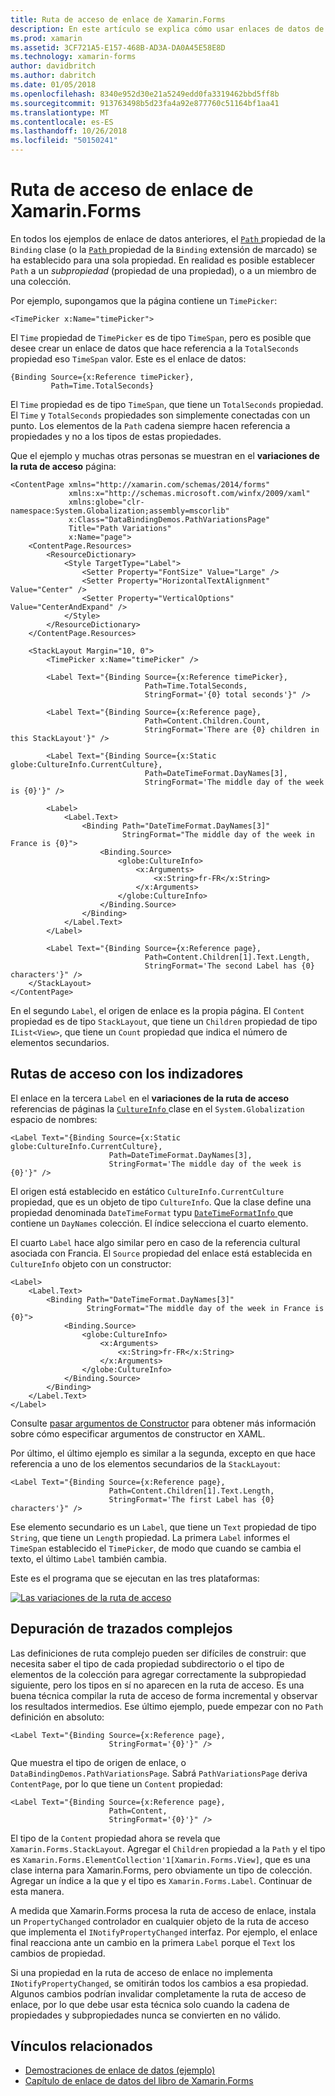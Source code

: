 ```yaml
---
title: Ruta de acceso de enlace de Xamarin.Forms
description: En este artículo se explica cómo usar enlaces de datos de Xamarin.Forms para tener acceso a las subpropiedades y miembros de la colección con la propiedad de ruta de acceso de la clase de enlace.
ms.prod: xamarin
ms.assetid: 3CF721A5-E157-468B-AD3A-DA0A45E58E8D
ms.technology: xamarin-forms
author: davidbritch
ms.author: dabritch
ms.date: 01/05/2018
ms.openlocfilehash: 8340e952d30e21a5249edd0fa3319462bbd5ff8b
ms.sourcegitcommit: 913763498b5d23fa4a92e877760c51164bf1aa41
ms.translationtype: MT
ms.contentlocale: es-ES
ms.lasthandoff: 10/26/2018
ms.locfileid: "50150241"
---
```

# <a name="xamarinforms-binding-path"></a>Ruta de acceso de enlace de Xamarin.Forms

En todos los ejemplos de enlace de datos anteriores, el [ `Path` ](xref:Xamarin.Forms.Binding.Path) propiedad de la `Binding` clase (o la [ `Path` ](xref:Xamarin.Forms.Xaml.BindingExtension.Path) propiedad de la `Binding` extensión de marcado) se ha establecido para una sola propiedad. En realidad es posible establecer `Path` a un *subpropiedad* (propiedad de una propiedad), o a un miembro de una colección.

Por ejemplo, supongamos que la página contiene un `TimePicker`:

```xaml
<TimePicker x:Name="timePicker">
```

El `Time` propiedad de `TimePicker` es de tipo `TimeSpan`, pero es posible que desee crear un enlace de datos que hace referencia a la `TotalSeconds` propiedad eso `TimeSpan` valor. Este es el enlace de datos:

```xaml
{Binding Source={x:Reference timePicker},
         Path=Time.TotalSeconds}
```

El `Time` propiedad es de tipo `TimeSpan`, que tiene un `TotalSeconds` propiedad. El `Time` y `TotalSeconds` propiedades son simplemente conectadas con un punto. Los elementos de la `Path` cadena siempre hacen referencia a propiedades y no a los tipos de estas propiedades.

Que el ejemplo y muchas otras personas se muestran en el **variaciones de la ruta de acceso** página:

```xaml
<ContentPage xmlns="http://xamarin.com/schemas/2014/forms"
             xmlns:x="http://schemas.microsoft.com/winfx/2009/xaml"
             xmlns:globe="clr-namespace:System.Globalization;assembly=mscorlib"
             x:Class="DataBindingDemos.PathVariationsPage"
             Title="Path Variations"
             x:Name="page">
    <ContentPage.Resources>
        <ResourceDictionary>
            <Style TargetType="Label">
                <Setter Property="FontSize" Value="Large" />
                <Setter Property="HorizontalTextAlignment" Value="Center" />
                <Setter Property="VerticalOptions" Value="CenterAndExpand" />
            </Style>
        </ResourceDictionary>
    </ContentPage.Resources>

    <StackLayout Margin="10, 0">
        <TimePicker x:Name="timePicker" />

        <Label Text="{Binding Source={x:Reference timePicker},
                              Path=Time.TotalSeconds,
                              StringFormat='{0} total seconds'}" />

        <Label Text="{Binding Source={x:Reference page},
                              Path=Content.Children.Count,
                              StringFormat='There are {0} children in this StackLayout'}" />

        <Label Text="{Binding Source={x:Static globe:CultureInfo.CurrentCulture},
                              Path=DateTimeFormat.DayNames[3],
                              StringFormat='The middle day of the week is {0}'}" />

        <Label>
            <Label.Text>
                <Binding Path="DateTimeFormat.DayNames[3]"
                         StringFormat="The middle day of the week in France is {0}">
                    <Binding.Source>
                        <globe:CultureInfo>
                            <x:Arguments>
                                <x:String>fr-FR</x:String>
                            </x:Arguments>
                        </globe:CultureInfo>
                    </Binding.Source>
                </Binding>
            </Label.Text>
        </Label>

        <Label Text="{Binding Source={x:Reference page},
                              Path=Content.Children[1].Text.Length,
                              StringFormat='The second Label has {0} characters'}" />
    </StackLayout>
</ContentPage>
```

En el segundo `Label`, el origen de enlace es la propia página. El `Content` propiedad es de tipo `StackLayout`, que tiene un `Children` propiedad de tipo `IList<View>`, que tiene un `Count` propiedad que indica el número de elementos secundarios.

## <a name="paths-with-indexers"></a>Rutas de acceso con los indizadores

El enlace en la tercera `Label` en el **variaciones de la ruta de acceso** referencias de páginas la [ `CultureInfo` ](xref:System.Globalization.CultureInfo) clase en el `System.Globalization` espacio de nombres:

```xaml
<Label Text="{Binding Source={x:Static globe:CultureInfo.CurrentCulture},
                      Path=DateTimeFormat.DayNames[3],
                      StringFormat='The middle day of the week is {0}'}" />
```

El origen está establecido en estático `CultureInfo.CurrentCulture` propiedad, que es un objeto de tipo `CultureInfo`. Que la clase define una propiedad denominada `DateTimeFormat` typu [ `DateTimeFormatInfo` ](xref:System.Globalization.DateTimeFormatInfo) que contiene un `DayNames` colección. El índice selecciona el cuarto elemento.

El cuarto `Label` hace algo similar pero en caso de la referencia cultural asociada con Francia. El `Source` propiedad del enlace está establecida en `CultureInfo` objeto con un constructor:

```xaml
<Label>
    <Label.Text>
        <Binding Path="DateTimeFormat.DayNames[3]"
                 StringFormat="The middle day of the week in France is {0}">
            <Binding.Source>
                <globe:CultureInfo>
                    <x:Arguments>
                        <x:String>fr-FR</x:String>
                    </x:Arguments>
                </globe:CultureInfo>
            </Binding.Source>
        </Binding>
    </Label.Text>
</Label>
```

Consulte [pasar argumentos de Constructor](~/xamarin-forms/xaml/passing-arguments.md#constructor_arguments) para obtener más información sobre cómo especificar argumentos de constructor en XAML.

Por último, el último ejemplo es similar a la segunda, excepto en que hace referencia a uno de los elementos secundarios de la `StackLayout`:

```xaml
<Label Text="{Binding Source={x:Reference page},
                      Path=Content.Children[1].Text.Length,
                      StringFormat='The first Label has {0} characters'}" />
```

Ese elemento secundario es un `Label`, que tiene un `Text` propiedad de tipo `String`, que tiene un `Length` propiedad. La primera `Label` informes el `TimeSpan` establecido el `TimePicker`, de modo que cuando se cambia el texto, el último `Label` también cambia.

Este es el programa que se ejecutan en las tres plataformas:

[![Las variaciones de la ruta de acceso](binding-path-images/pathvariations-small.png "variaciones de la ruta de acceso")](binding-path-images/pathvariations-large.png#lightbox "variaciones de la ruta de acceso")

## <a name="debugging-complex-paths"></a>Depuración de trazados complejos

Las definiciones de ruta complejo pueden ser difíciles de construir: que necesita saber el tipo de cada propiedad subdirectorio o el tipo de elementos de la colección para agregar correctamente la subpropiedad siguiente, pero los tipos en sí no aparecen en la ruta de acceso. Es una buena técnica compilar la ruta de acceso de forma incremental y observar los resultados intermedios. Ese último ejemplo, puede empezar con no `Path` definición en absoluto:

```xaml
<Label Text="{Binding Source={x:Reference page},
                      StringFormat='{0}'}" />
```

Que muestra el tipo de origen de enlace, o `DataBindingDemos.PathVariationsPage`. Sabrá `PathVariationsPage` deriva `ContentPage`, por lo que tiene un `Content` propiedad:

```xaml
<Label Text="{Binding Source={x:Reference page},
                      Path=Content,
                      StringFormat='{0}'}" />
```

El tipo de la `Content` propiedad ahora se revela que `Xamarin.Forms.StackLayout`. Agregar el `Children` propiedad a la `Path` y el tipo es `Xamarin.Forms.ElementCollection'1[Xamarin.Forms.View]`, que es una clase interna para Xamarin.Forms, pero obviamente un tipo de colección. Agregar un índice a la que y el tipo es `Xamarin.Forms.Label`. Continuar de esta manera.

A medida que Xamarin.Forms procesa la ruta de acceso de enlace, instala un `PropertyChanged` controlador en cualquier objeto de la ruta de acceso que implementa el `INotifyPropertyChanged` interfaz. Por ejemplo, el enlace final reacciona ante un cambio en la primera `Label` porque el `Text` los cambios de propiedad.

Si una propiedad en la ruta de acceso de enlace no implementa `INotifyPropertyChanged`, se omitirán todos los cambios a esa propiedad. Algunos cambios podrían invalidar completamente la ruta de acceso de enlace, por lo que debe usar esta técnica solo cuando la cadena de propiedades y subpropiedades nunca se convierten en no válido.



## <a name="related-links"></a>Vínculos relacionados

- [Demostraciones de enlace de datos (ejemplo)](https://developer.xamarin.com/samples/xamarin-forms/DataBindingDemos/)
- [Capítulo de enlace de datos del libro de Xamarin.Forms](~/xamarin-forms/creating-mobile-apps-xamarin-forms/summaries/chapter16.md)

